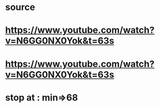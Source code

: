 # source
# https://www.youtube.com/watch?v=N6GG0NX0Yok&t=63s
# https://www.youtube.com/watch?v=N6GG0NX0Yok&t=63s

# stop at : min=>68
